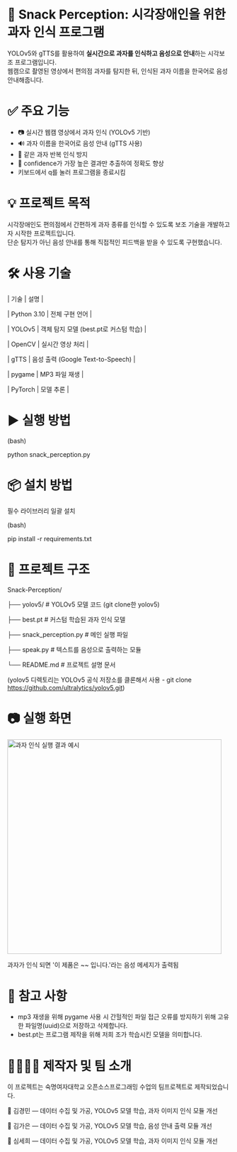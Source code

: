 # 🍪 Snack Perception: 시각장애인을 위한 과자 인식 프로그램

YOLOv5와 gTTS를 활용하여 **실시간으로 과자를 인식하고 음성으로 안내**하는 시각보조 프로그램입니다.  
웹캠으로 촬영된 영상에서 편의점 과자를 탐지한 뒤, 인식된 과자 이름을 한국어로 음성 안내해줍니다.


# ✅ 주요 기능

- 📷 실시간 웹캠 영상에서 과자 인식 (YOLOv5 기반)
- 🔊 과자 이름을 한국어로 음성 안내 (gTTS 사용)
- 🔁 같은 과자 반복 인식 방지
- 🧠 confidence가 가장 높은 결과만 추출하여 정확도 향상
- 키보드에서 q를 눌러 프로그램을 종료시킴


# 💡 프로젝트 목적

시각장애인도 편의점에서 간편하게 과자 종류를 인식할 수 있도록 보조 기술을 개발하고자 시작한 프로젝트입니다.  
단순 탐지가 아닌 음성 안내를 통해 직접적인 피드백을 받을 수 있도록 구현했습니다.


# 🛠 사용 기술

| 기술 | 설명 |

| Python 3.10 | 전체 구현 언어 |

| YOLOv5 | 객체 탐지 모델 (best.pt로 커스텀 학습) |

| OpenCV | 실시간 영상 처리 |

| gTTS | 음성 출력 (Google Text-to-Speech) |

| pygame | MP3 파일 재생 |

| PyTorch | 모델 추론 |


# ▶️ 실행 방법

(bash)

python snack_perception.py


# 📦 설치 방법
필수 라이브러리 일괄 설치

(bash)

pip install -r requirements.txt


# 📁 프로젝트 구조

Snack-Perception/

├── yolov5/               # YOLOv5 모델 코드 (git clone한 yolov5)

├── best.pt               # 커스텀 학습된 과자 인식 모델

├── snack_perception.py   # 메인 실행 파일

├── speak.py              # 텍스트를 음성으로 출력하는 모듈

└── README.md             # 프로젝트 설명 문서

(yolov5 디렉토리는 YOLOv5 공식 저장소를 클론해서 사용 - git clone https://github.com/ultralytics/yolov5.git)


# 📷 실행 화면
<img width="484" alt="과자 인식 실행 결과 예시" src="https://github.com/user-attachments/assets/507b263c-5724-4f6f-a795-042c462ce4ec" />

과자가 인식 되면 '이 제품은 ~~ 입니다.'라는 음성 메세지가 출력됨


# 📌 참고 사항
- mp3 재생을 위해 pygame 사용 시 간헐적인 파일 접근 오류를 방지하기 위해 고유한 파일명(uuid)으로 저장하고 삭제합니다.
- best.pt는 프로그램 제작을 위해 저희 조가 학습시킨 모델을 의미합니다.


# 👨‍👩‍👧‍👦 제작자 및 팀 소개
이 프로젝트는 숙명여자대학교 오픈소스프로그래밍 수업의 팀프로젝트로 제작되었습니다.

👤 김경민 — 데이터 수집 및 가공, YOLOv5 모델 학습, 과자 이미지 인식 모듈 개선

👤 김가은 — 데이터 수집 및 가공, YOLOv5 모델 학습, 음성 안내 출력 모듈 개선

👤 심세희 — 데이터 수집 및 가공, YOLOv5 모델 학습, 과자 이미지 인식 모듈 개선
